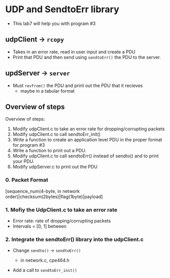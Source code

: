 # UDP and SendtoErr library

* This lab7 will help you with program #3

## udpClient -> `rcopy`
* Takes in an error rate, read in user input and create a PDU
* Print that PDU and then send using `sendtoErr()` the PDU to the server.

## updServer -> `server`
* Must `revfrom()` the PDU and print out the PDU that it recieves
    * maybe in a tabular format


## Overview of steps
Overview of steps:
1. Modify udpClient.c to take an error rate for dropping/corrupting packets
2. Modify udpClient.c to call sendtoErr_init()
3. Write a function to create an application level PDU in the proper format for program #3
4. Write a function to print out a PDU.
5. Modify udpClient.c to call sendtoErr() instead of sendto() and to print your PDU.
6. Modify udpServer.c to print out the PDU


### 0. Packet Format
[sequence_num(4-byte, in network order)|checksum(2bytes)|flag(1byte)|payload]

### 1. Mofiy the UdpClient.c to take an error rate 
* Error rate: rate of dropping/corrupting packets
* Intervals = [0, 1] between

### 2. Integrate the sendtoErr() library into the udpClient.c  
* Change `sendto()` -> `sendtoErr()`
    * in network.c, cpe464.h

* Add a call to `sendtoErr_init()`

